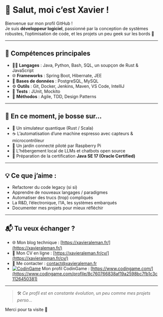 # 👋 Salut, moi c’est Xavier !

Bienvenue sur mon profil GitHub !  
Je suis **développeur logiciel**, passionné par la conception de systèmes robustes, l’optimisation de code, et les projets un peu geek sur les bords 🚀

---

## 🧰 Compétences principales

- 🧑‍💻 **Langages** : Java, Python, Bash, SQL, un soupçon de Rust & JavaScript  
- 🌐 **Frameworks** : Spring Boot, Hibernate, JEE  
- 🐘 **Bases de données** : PostgreSQL, MySQL  
- ⚙️ **Outils** : Git, Docker, Jenkins, Maven, VS Code, IntelliJ  
- 🧪 **Tests** : JUnit, Mockito  
- 🧠 **Méthodos** : Agile, TDD, Design Patterns

---

## 🔬 En ce moment, je bosse sur…

- 🧪 Un simulateur quantique (Rust / Scala)
- ☕ L’automatisation d’une machine espresso avec capteurs & microcontrôleur
- 🌱 Un jardin connecté piloté par Raspberry Pi
- 🤖 L’hébergement local de LLMs et chatbots open source
- 🧠 Préparation de la certification **Java SE 17 (Oracle Certified)**

---

## 💡 Ce que j’aime :

- Refactorer du code legacy (si si)
- Apprendre de nouveaux langages / paradigmes
- Automatiser des trucs (trop) compliqués
- La R&D, l’électronique, l’IA, les systèmes embarqués
- Documenter mes projets pour mieux réfléchir

---

## 📬 Tu veux échanger ?

- 🌐 Mon blog technique : [https://xavieraleman.fr/](https://xavieraleman.fr/)
- 📝 Mon CV en ligne : [https://xavieraleman.fr/cv/](https://xavieraleman.fr/cv/)
- 📨 Me contacter : [contact@xavieraleman.fr](mailto:contact@xavieraleman.fr)
- [![CodinGame](https://static.codingame.com/assets/logo-codingame.3c7d0e72.svg)](https://www.codingame.com/profile/ton-profil) Mon profil CodinGame : [https://www.codingame.com/](https://www.codingame.com/profile/8c760766838af19a2598bc7fb1c3c1126450381)

---

> 🛠️ *Ce profil est en constante évolution, un peu comme mes projets perso...*

Merci pour ta visite 🙌

